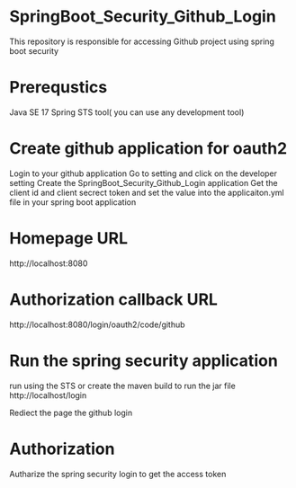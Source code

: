 # SpringBoot_Security_Github_Login
This repository is responsible for accessing Github project using spring boot security

# Prerequstics
Java SE 17 Spring STS tool( you can use any development tool)

# Create github application for oauth2
Login to your github application
Go to setting and click on the developer setting 
Create the SpringBoot_Security_Github_Login application
Get the client id and client secrect token and set the value into the applicaiton.yml file in your spring boot application

# Homepage URL
http://localhost:8080

# Authorization callback URL
http://localhost:8080/login/oauth2/code/github

# Run the spring security application
run using the STS or create the maven build to run the jar file
http://localhost/login

Rediect the page the github login

# Authorization
Autharize the spring security login to get the access token
